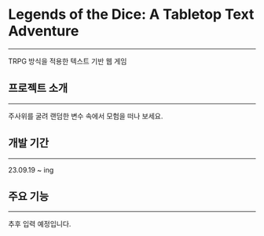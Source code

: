 # Legends of the Dice: A Tabletop Text Adventure
---
TRPG 방식을 적용한 텍스트 기반 웹 게임

## 프로젝트 소개
---
주사위를 굴려 랜덤한 변수 속에서 모험을 떠나 보세요.
## 개발 기간
---
23.09.19 ~ ing
## 주요 기능
---
추후 입력 예정입니다.

